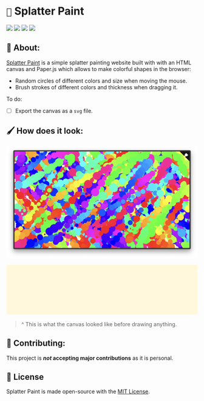 # ```🎨``` Splatter Paint

![](https://img.shields.io/github/languages/top/javierzaleta/splatter-paint?color=red)
![](https://img.shields.io/github/languages/count/javierzaleta/splatter-paint)
![](https://img.shields.io/github/license/javierzaleta/splatter-paint)
![](https://img.shields.io/github/stars/javierzaleta/splatter-paint?style=social)

## 🍱 About:

[Splatter Paint](https://splatterpaint.vercel.app/) is a simple splatter painting website built with with an HTML canvas and Paper.js which allows to make colorful shapes in the browser: 

- Random circles of different colors and size when moving the mouse.
- Brush strokes of different colors and thickness when dragging it.

To do:
- [ ] Export the canvas as a ```svg``` file.

## 🖌 How does it look:

![](assets/canvas.png)

![](assets/canvas.svg)

> ^ This is what the canvas looked like before drawing anything.

## 🔧 Contributing:

This project is **_not_ accepting major contributions** as it is personal.

## 📜 License

Splatter Paint is made open-source with the [MIT License](https://github.com/javierzaleta/splatter-paint/blob/main/LICENSE).
